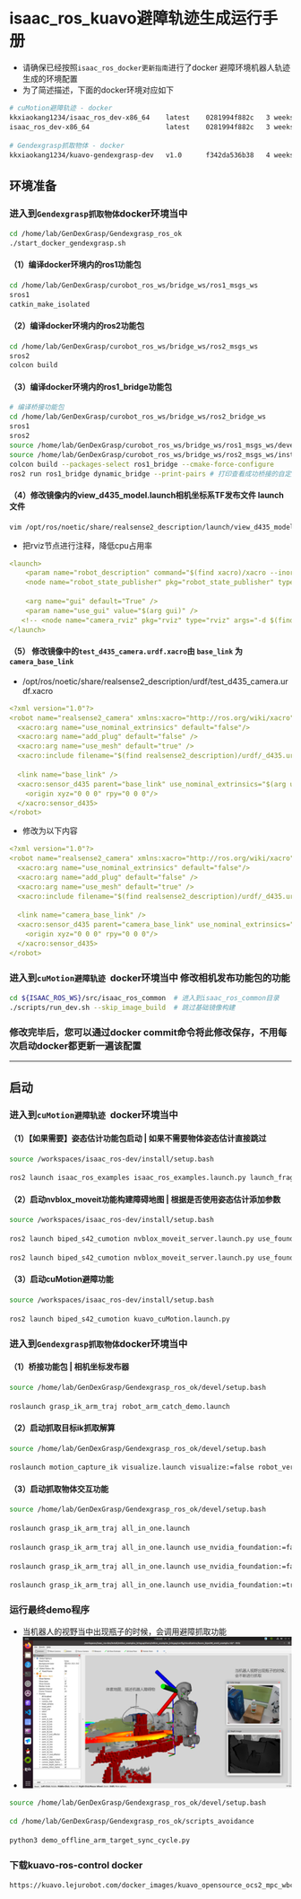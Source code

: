 # isaac_ros_kuavo避障轨迹生成运行手册
* 请确保已经按照`isaac_ros_docker更新指南`进行了docker 避障环境机器人轨迹生成的环境配置
* 为了简述描述，下面的docker环境对应如下
```bash
# cuMotion避障轨迹 - docker
kkxiaokang1234/isaac_ros_dev-x86_64    latest    0281994f882c   3 weeks ago   30.7GB
isaac_ros_dev-x86_64                   latest    0281994f882c   3 weeks ago   30.7GB

# Gendexgrasp抓取物体 - docker
kkxiaokang1234/kuavo-gendexgrasp-dev   v1.0      f342da536b38   4 weeks ago   36GB
```

## 环境准备
### 进入到`Gendexgrasp抓取物体`docker环境当中
```bash
cd /home/lab/GenDexGrasp/Gendexgrasp_ros_ok
./start_docker_gendexgrasp.sh
```
#### （1）编译docker环境内的ros1功能包
```bash
cd /home/lab/GenDexGrasp/curobot_ros_ws/bridge_ws/ros1_msgs_ws
sros1
catkin_make_isolated
```
#### （2）编译docker环境内的ros2功能包
```bash
cd /home/lab/GenDexGrasp/curobot_ros_ws/bridge_ws/ros2_msgs_ws
sros2
colcon build
```
#### （3）编译docker环境内的ros1_bridge功能包
```bash
# 编译桥接功能包
cd /home/lab/GenDexGrasp/curobot_ros_ws/bridge_ws/ros2_bridge_ws
sros1
sros2
source /home/lab/GenDexGrasp/curobot_ros_ws/bridge_ws/ros1_msgs_ws/devel_isolated/setup.bash
source /home/lab/GenDexGrasp/curobot_ros_ws/bridge_ws/ros2_msgs_ws/install/setup.bash
colcon build --packages-select ros1_bridge --cmake-force-configure
ros2 run ros1_bridge dynamic_bridge --print-pairs # 打印查看成功桥接的自定义类型
```
#### （4）修改镜像内的view_d435_model.launch相机坐标系TF发布文件 launch文件
```bash
vim /opt/ros/noetic/share/realsense2_description/launch/view_d435_model.launch 
```
* 把rviz节点进行注释，降低cpu占用率
```yaml
<launch>
    <param name="robot_description" command="$(find xacro)/xacro --inorder '$(find realsense2_description)/urdf/test_d435_camera.urdf.xacro' use_nominal_extrinsics:=true add_plug:=true use_mesh:=true" />
    <node name="robot_state_publisher" pkg="robot_state_publisher" type="robot_state_publisher" />

    <arg name="gui" default="True" />
    <param name="use_gui" value="$(arg gui)" />
   <!-- <node name="camera_rviz" pkg="rviz" type="rviz" args="-d $(find realsense2_description)/rviz/urdf.rviz" required="true" /> -->
</launch>
```

#### （5） 修改镜像中的`test_d435_camera.urdf.xacro`由 `base_link` 为 `camera_base_link`
* /opt/ros/noetic/share/realsense2_description/urdf/test_d435_camera.urdf.xacro
```yaml
<?xml version="1.0"?>
<robot name="realsense2_camera" xmlns:xacro="http://ros.org/wiki/xacro">
  <xacro:arg name="use_nominal_extrinsics" default="false"/>
  <xacro:arg name="add_plug" default="false" />
  <xacro:arg name="use_mesh" default="true" />
  <xacro:include filename="$(find realsense2_description)/urdf/_d435.urdf.xacro" />
  
  <link name="base_link" />
  <xacro:sensor_d435 parent="base_link" use_nominal_extrinsics="$(arg use_nominal_extrinsics)" add_plug="$(arg add_plug)" use_mesh="$(arg use_mesh)">
    <origin xyz="0 0 0" rpy="0 0 0"/>
  </xacro:sensor_d435>
</robot>

```
* 修改为以下内容
```yaml
<?xml version="1.0"?>
<robot name="realsense2_camera" xmlns:xacro="http://ros.org/wiki/xacro">
  <xacro:arg name="use_nominal_extrinsics" default="false"/>
  <xacro:arg name="add_plug" default="false" />
  <xacro:arg name="use_mesh" default="true" />
  <xacro:include filename="$(find realsense2_description)/urdf/_d435.urdf.xacro" />
  
  <link name="camera_base_link" />
  <xacro:sensor_d435 parent="camera_base_link" use_nominal_extrinsics="$(arg use_nominal_extrinsics)" add_plug="$(arg add_plug)" use_mesh="$(arg use_mesh)">
    <origin xyz="0 0 0" rpy="0 0 0"/>
  </xacro:sensor_d435>
</robot>
```

### 进入到`cuMotion避障轨迹 `docker环境当中 修改相机发布功能包的功能
```bash
cd ${ISAAC_ROS_WS}/src/isaac_ros_common  # 进入到isaac_ros_common目录
./scripts/run_dev.sh --skip_image_build  # 跳过基础镜像构建
```


### 修改完毕后，您可以通过docker commit命令将此修改保存，不用每次启动docker都更新一遍该配置

---

## 启动
### 进入到`cuMotion避障轨迹 `docker环境当中
#### （1）【如果需要】姿态估计功能包启动 | 如果不需要物体姿态估计直接跳过
```bash
source /workspaces/isaac_ros-dev/install/setup.bash

ros2 launch isaac_ros_examples isaac_ros_examples.launch.py launch_fragments:=realsense_mono_rect_depth,foundationpose mesh_file_path:=${ISAAC_ROS_WS}/isaac_ros_assets/isaac_ros_foundationpose/Mac_and_cheese_0_1/Mac_and_cheese_0_1.obj texture_path:=${ISAAC_ROS_WS}/isaac_ros_assets/isaac_ros_foundationpose/Mac_and_cheese_0_1/materials/textures/baked_mesh_tex0.png score_engine_file_path:=${ISAAC_ROS_WS}/isaac_ros_assets/models/foundationpose/score_trt_engine.plan refine_engine_file_path:=${ISAAC_ROS_WS}/isaac_ros_assets/models/foundationpose/refine_trt_engine.plan rt_detr_engine_file_path:=${ISAAC_ROS_WS}/isaac_ros_assets/models/synthetica_detr/sdetr_grasp.plan
```

#### （2）启动nvblox_moveit功能构建障碍地图 | 根据是否使用姿态估计添加参数
```bash
source /workspaces/isaac_ros-dev/install/setup.bash

ros2 launch biped_s42_cumotion nvblox_moveit_server.launch.py use_foundation_pose:=true  # 使用foundations pose识别抓取物体 | foundation启动相机+图像转发给nvblox

ros2 launch biped_s42_cumotion nvblox_moveit_server.launch.py use_foundation_pose:=false # 不使用foundations pose识别抓取物体 | nvblox节点启动相机
```

#### （3）启动cuMotion避障功能
```bash
source /workspaces/isaac_ros-dev/install/setup.bash

ros2 launch biped_s42_cumotion kuavo_cuMotion.launch.py
```

### 进入到`Gendexgrasp抓取物体`docker环境当中
#### （1）桥接功能包 | 相机坐标发布器
```bash
source /home/lab/GenDexGrasp/Gendexgrasp_ros_ok/devel/setup.bash

roslaunch grasp_ik_arm_traj robot_arm_catch_demo.launch
```
#### （2）启动抓取目标ik抓取解算
```bash
source /home/lab/GenDexGrasp/Gendexgrasp_ros_ok/devel/setup.bash

roslaunch motion_capture_ik visualize.launch visualize:=false robot_version:=4 control_hand_side:=0 send_srv:=0
```
#### （3）启动抓取物体交互功能
```bash
source /home/lab/GenDexGrasp/Gendexgrasp_ros_ok/devel/setup.bash

roslaunch grasp_ik_arm_traj all_in_one.launch

roslaunch grasp_ik_arm_traj all_in_one.launch use_nvidia_foundation:=false use_cumotion_traj:=false # 没有姿态估计，不带避障（识别yolo）

roslaunch grasp_ik_arm_traj all_in_one.launch use_nvidia_foundation:=false use_cumotion_traj:=true  # 没有姿态估计，带避障(识别yolo)

roslaunch grasp_ik_arm_traj all_in_one.launch use_nvidia_foundation:=true use_cumotion_traj:=true   # 添加姿态估计，带避障（识别foundationpose）
```

### 运行最终demo程序
* 当机器人的视野当中出现瓶子的时候，会调用避障抓取功能
* ![构建地图](./IMG/构建地图.png)
```bash
source /home/lab/GenDexGrasp/Gendexgrasp_ros_ok/devel/setup.bash

cd /home/lab/GenDexGrasp/Gendexgrasp_ros_ok/scripts_avoidance

python3 demo_offline_arm_target_sync_cycle.py
```

### 下载kuavo-ros-control docker
```bash
https://kuavo.lejurobot.com/docker_images/kuavo_opensource_ocs2_mpc_wbc_img_0_3.tar
```